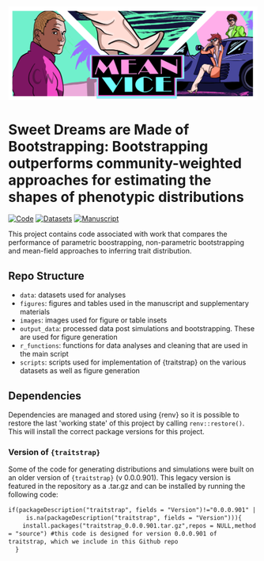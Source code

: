 ![Header](images/Traitstrap_vice.png)

# Sweet Dreams are Made of Bootstrapping: Bootstrapping outperforms community-weighted approaches for estimating the shapes of phenotypic distributions

[![Code](https://img.shields.io/badge/Code-10.5281/zenodo.153650790-f3b155)](https://zenodo.org/badge/latestdoi/153650790)
[![Datasets](https://img.shields.io/badge/Datasets-10.5281/zenodo.7876647-ff4ccc)](https://doi.org/10.5281/zenodo.7876647)
[![Manuscript](https://img.shields.io/badge/Preprint-10.22541/au.162196147.76797968/v1-90ff4c)](https://doi.org/10.1111/2041-210X.14160)

This project contains code associated with work that compares the performance of
parametric boostrapping, non-parametric bootstrapping and mean-field approaches
to inferring trait distribution.

## Repo Structure

- `data`: datasets used for analyses
- `figures`: figures and tables used in the manuscript and supplementary
  materials
- `images`: images used for figure or table insets
- `output_data`: processed data post simulations and bootstrapping. These are
  used for figure generation
- `r_functions`: functions for data analyses and cleaning that are used in the
  main script
- `scripts`: scripts used for implementation of {traitstrap} on the various
  datasets as well as figure generation


## Dependencies

Dependencies are managed and stored using {renv} so it is possible to restore
the last 'working state' of this project by calling `renv::restore()`. This will
install the correct package versions for this project.

### Version of `{traitstrap}`

Some of the code for generating distributions and simulations were built on an
older version of `{traitstrap}` (v 0.0.0.901). This legacy version is featured
in the repository as a .tar.gz and can be installed by running the following
code:

```
if(packageDescription("traitstrap", fields = "Version")!="0.0.0.901" |
     is.na(packageDescription("traitstrap", fields = "Version"))){
    install.packages("traitstrap_0.0.0.901.tar.gz",repos = NULL,method = "source") #this code is designed for version 0.0.0.901 of traitstrap, which we include in this Github repo
  }
```
